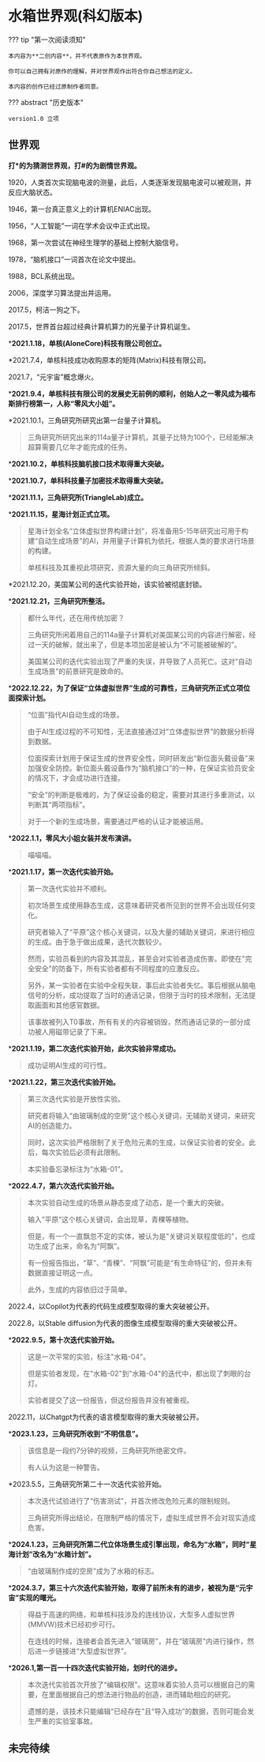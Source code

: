 # 水箱世界观(科幻版本)

??? tip "第一次阅读须知"

    本内容为**二创内容**，并不代表原作为本世界观。
    
    你可以自己拥有对原作的理解，并对世界观作出符合你自己想法的定义。
    
    本内容的创作已经过原制作者同意。

??? abstract "历史版本"

    version1.0 立项

## 世界观

**打*的为猜测世界观，打#的为剧情世界观。**

1920，人类首次实现脑电波的测量，此后，人类逐渐发现脑电波可以被观测，并反应大脑状态。

1946，第一台真正意义上的计算机ENIAC出现。

1956，“人工智能”一词在学术会议中正式出现。

1968，第一次尝试在神经生理学的基础上控制大脑信号。

1978，“脑机接口”一词首次在论文中提出。

1988，BCL系统出现。

2006，深度学习算法提出并运用。

2017.5，柯洁一狗之下。

2017.5，世界首台超过经典计算机算力的光量子计算机诞生。

***2021.1.18，单核(AloneCore)科技有限公司创立。**

*2021.7.4，单核科技成功收购原本的矩阵(Matrix)科技有限公司。

2021.7，“元宇宙”概念爆火。

***2021.9.4，单核科技有限公司的发展史无前例的顺利，创始人之一零风成为福布斯排行榜第一，人称“零风大小姐”。**

*2021.10.1，三角研究所研究出第一台量子计算机。

> 三角研究所研究出来的114a量子计算机，其量子比特为100个，已经能解决超算需要几亿年才能完成的任务。

***2021.10.2，单核科技脑机接口技术取得重大突破。**

***2021.10.7，单科科技量子加密技术取得重大突破。**

***2021.11.1，三角研究所(TriangleLab)成立。**

***2021.11.15，星海计划正式立项。**

> 星海计划全名“立体虚拟世界构建计划”，将准备用5-15年研究出可用于构建“自动生成场景”的AI，并用量子计算机为依托，根据人类的要求进行场景的构建。
>
> 单核科技及其重视此项研究，资源大量的向三角研究所倾斜。

*2021.12.20，美国某公司的迭代实验开始，该实验被彻底封锁。

***2021.12.21，三角研究所整活。**

> 都什么年代，还在用传统加密？
>
> 三角研究所闲着用自己的114a量子计算机对美国某公司的内容进行解密，经过一天的破解，就出来了，但是本项加密是被认为“不可能被破解的”。
>
> 美国某公司的迭代实验出现了严重的失误，并导致了人员死亡。这对“自动生成场景”的前景研究是致命的。

***2022.12.22，为了保证“立体虚拟世界”生成的可靠性，三角研究所正式立项位面探索计划。**

> “位面”指代AI自动生成的场景。
>
> 由于AI生成过程的不可知性，无法直接通过对“立体虚拟世界”的数据分析得到数据。
>
> 位面探索计划用于保证生成的世界安全性，同时研发出“新位面头戴设备”来加强安全防控。新位面头戴设备作为“脑机接口”的一种，在保证实验员安全的情况下，才会成功进行连接。
>
> “安全”的判断是极难的，为了保证设备的稳定，需要对其进行多重测试，以判断其“两项指标”。
>
> 对于一个新的生成场景，需要通过严格的认证才能被运用。

***2022.1.1，零风大小姐女装并发布演讲。**

> 喵喵喵。

***2021.1.17，第一次迭代实验开始。**

> 第一次迭代实验并不顺利。
>
> 初次场景生成使用静态生成，这意味着研究者所见到的世界不会出现任何变化。
>
> 研究者输入了“平原”这个核心关键词，以及大量的辅助关键词，来进行相应的生成。由于急于做出成果，迭代次数较少。
>
> 然而，实验员看到的内容及其混乱，甚至会对实验者造成伤害。即使在"完全安全"的防备下，所有实验者都有不同程度的应激反应。
>
> 另外，某一实验者在实验中全程失联，事后此实验者失忆。事后根据从脑电信号的分析，成功提取了当时的通话记录，但限于当时的技术限制，无法提取画面和其他感官数据。
>
> 该事故被列入T0事故，所有有关的内容被销毁，然而通话记录的一部分成功被人用磁带记录了下来。

***2021.1.19，第二次迭代实验开始，此次实验非常成功。**

> 成功证明AI生成的可行性。

***2021.1.22，第三次迭代实验开始。**

> 第三次迭代实验是开放性实验。
>
> 研究者将输入“由玻璃制成的空房”这个核心关键词，无辅助关键词，来研究AI的创造能力。
>
> 同时，这次实验严格限制了关于危险元素的生成，以保证实验者的安全。此后，每次实验后必须有此限制。
>
> 本实验备忘录标注为“水箱-01”。

***2022.4.7，第六次迭代实验开始。**

> 本次实验自动生成的场景从静态变成了动态，是一个重大的突破。
>
> 输入”平原“这个核心关键词，会出现草，青稞等植物。
>
> 但是，有一个一直飘忽不定的实体，被认为是"关键词关联程度低的"，也成功生成了出来，命名为“阿飘”。
>
> 有一份报告指出，“草”、“青稞”、“阿飘”可能是“有生命特征”的，但并未有数据直接证明这一点。
>
> 此外，生成的内容依旧过于简单。

2022.4，以Copilot为代表的代码生成模型取得的重大突破被公开。

2022.8，以Stable diffusion为代表的图像生成模型取得的重大突破被公开。

***2022.9.5，第十次迭代实验开始。**

> 这是一次平常的实验，标注"水箱-04"。
>
> 但是实验者发现，在"水箱-02"到"水箱-04"的迭代中，都出现了刺眼的台灯。
>
> 实验者提交了这一份报告，但这份报告并没有被重视。

2022.11，以Chatgpt为代表的语言模型取得的重大突破被公开。

***2023.1.23，三角研究所收到“不明信息”。**

> 该信息是一段约7分钟的视频，三角研究所绝密文件。
>
> 有人认为这是一种警告。

*2023.5.5，三角研究所第二十一次迭代实验开始。

> 本次迭代试验进行了“伤害测试”，并首次修改危险元素的限制规则。
>
> 三角研究所得出结论，在限制严格的情况下，虚拟生成世界不会对现实造成危害。

***2024.1.23，三角研究所第二代立体场景生成引擎出现，命名为“水箱”，同时“星海计划”改名为“水箱计划”。**

> “由玻璃制作成的空房”成为了水箱的标志。

***2024.3.7，第三十六次迭代实验开始，取得了前所未有的进步，被视为是“元宇宙”实现的曙光。**

> 得益于高速的网络，和单核科技涉及的连线协议，大型多人虚拟世界(MMVW)技术已经初步可行。
>
> 在连线的时候，连接者会首先进入“玻璃房”，并在“玻璃房”内进行操作，然后进一步链接进“大型虚拟世界”。

***2026.1,第一百一十四次迭代实验开始，划时代的进步。**

> 本次迭代实验首次开放了“编辑权限”。这意味着实验人员可以根据自己的需要，在里面根据自己的想法进行物品的创造，进而辅助相应的研究。
>
> 遗憾的是，该技术只能编辑“已经存在”且“导入成功”的数据，否则可能会发生严重的实验室事故。



## 未完待续

